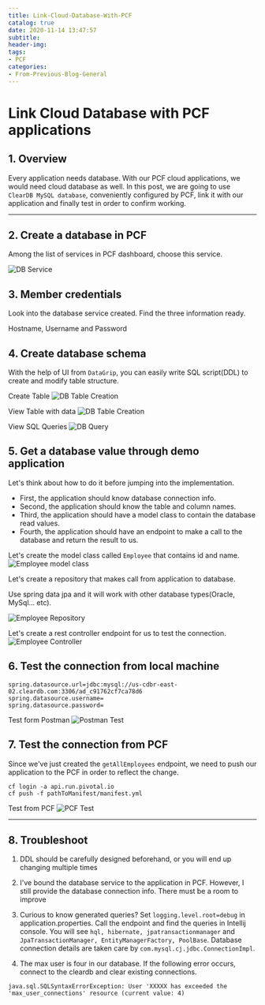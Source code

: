 ```yaml
---
title: Link-Cloud-Database-With-PCF
catalog: true
date: 2020-11-14 13:47:57
subtitle:
header-img:
tags:
- PCF
categories:
- From-Previous-Blog-General
---
```



# Link Cloud Database with PCF applications

## 1. Overview

Every application needs database. With our PCF cloud applications, we would need cloud database as well.
In this post, we are going to use `ClearDB MySQL database`, conveniently configured by PCF, link it with our application and finally test in order to confirm working.

---

## 2. Create a database in PCF

Among the list of services in PCF dashboard, choose this service.

![DB Service](db-instance.png)

## 3. Member credentials

Look into the database service created. Find the three information ready.

Hostname, Username and Password

## 4. Create database schema

With the help of UI from `DataGrip`, you can easily write SQL script(DDL) to create and modify table structure.

Create Table
![DB Table Creation](new-table-datagrip.png)

View Table with data
![DB Table Creation](db-table-with-data.png)

View SQL Queries
![DB Query](db-queries-generated.png)

## 5. Get a database value through demo application

Let's think about how to do it before jumping into the implementation.

- First, the application should know database connection info.
- Second, the application should know the table and column names.
- Third, the application should have a model class to contain the database read values.
- Fourth, the application should have an endpoint to make a call to the database and return the result to us.

Let's create the model class called `Employee` that contains id and name.
![Employee model class](employee-pojo.png)

Let's create a repository that makes call from application to database. 

Use spring data jpa and it will work with other database types(Oracle, MySql... etc).

![Employee Repository](employee-repo.png)

Let's create a rest controller endpoint for us to test the connection.
![Employee Controller](employee-endpoint.png)

## 6. Test the connection from local machine

``` lang=yaml
spring.datasource.url=jdbc:mysql://us-cdbr-east-02.cleardb.com:3306/ad_c91762cf7ca78d6
spring.datasource.username=
spring.datasource.password=
```

Test form Postman
![Postman Test](test-postman.png)

## 7. Test the connection from PCF

Since we've just created the `getAllEmployees` endpoint, we need to push our application to the PCF in order to reflect the change.

``` lang=bash
cf login -a api.run.pivotal.io
cf push -f pathToManifest/manifest.yml
```

Test from PCF
![PCF Test](cloud-test.png)

---

## 8. Troubleshoot

1. DDL should be carefully designed beforehand, or you will end up changing multiple times

2. I've bound the database service to the application in PCF. However, I still provide the database connection info. There must be a room to improve

3. Curious to know generated queries? Set `logging.level.root=debug` in application.properties. Call the endpoint and find the queries in Intellij console. You will see `hql, hibernate, jpatransactionmanager` and `JpaTransactionManager, EntityManagerFactory, PoolBase`. Database connection details are taken care by `com.mysql.cj.jdbc.ConnectionImpl`.

4. The max user is four in our database. If the following error occurs, connect to the cleardb and clear existing connections.

``` lang=html
java.sql.SQLSyntaxErrorException: User 'XXXXX has exceeded the 'max_user_connections' resource (current value: 4)
```
